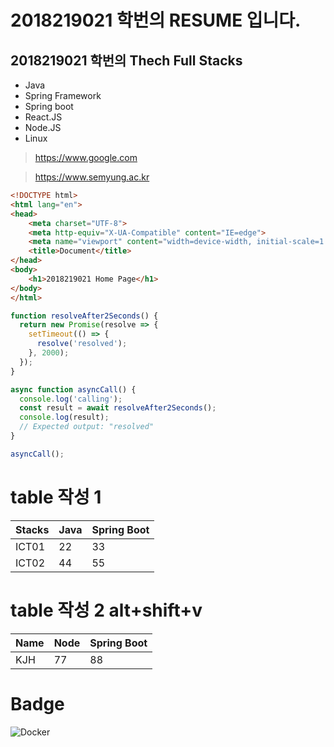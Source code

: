 # 2018219021 학번의 RESUME 입니다.

## 2018219021 학번의 Thech Full Stacks
- Java
- Spring Framework
- Spring boot
- React.JS
- Node.JS
- Linux

> https://www.google.com

> https://www.semyung.ac.kr

```html
<!DOCTYPE html>
<html lang="en">
<head>
    <meta charset="UTF-8">
    <meta http-equiv="X-UA-Compatible" content="IE=edge">
    <meta name="viewport" content="width=device-width, initial-scale=1.0">
    <title>Document</title>
</head>
<body>
    <h1>2018219021 Home Page</h1>
</body>
</html>
```

```javascript
function resolveAfter2Seconds() {
  return new Promise(resolve => {
    setTimeout(() => {
      resolve('resolved');
    }, 2000);
  });
}

async function asyncCall() {
  console.log('calling');
  const result = await resolveAfter2Seconds();
  console.log(result);
  // Expected output: "resolved"
}

asyncCall();
```

# table 작성 1
| Stacks | Java | Spring Boot |
| ------ | ---- | ----------- |
| ICT01  | 22   | 33          |
| ICT02  | 44   | 55          |
# table 작성 2  alt+shift+v
| Name | Node | Spring Boot |
| ---- | ---- | ----------- |
| KJH  | 77   | 88          |


# Badge
<img alt="Docker" src="https://img.shields.io/badge/Docker-007ACC?style=for-the-badge&logo=Docker&logoColor=white" />

